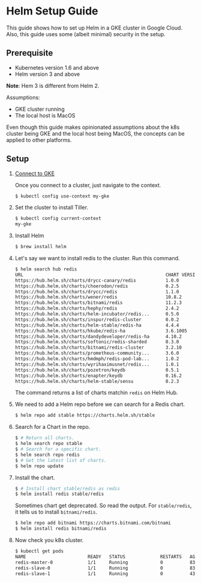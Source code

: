 # Helm Setup Guide

This guide shows how to set up Helm in a GKE cluster in Google Cloud. Also, this guide uses some (albeit minimal) security in the setup.

## Prerequisite

* Kubernetes version 1.6 and above
* Helm version 3 and above 

**Note**: Hem 3 is different from Helm 2.

Assumptions:

* GKE cluster running
* The local host is MacOS

Even though this guide makes opinionated assumptions about the k8s cluster being GKE and the local host being MacOS, the concepts can be applied to other platforms.

## Setup

1. [Connect to GKE](../kubernetes/gke.md)

   Once you connect to a cluster, just navigate to the context.
   
   ```bash
   $ kubectl config use-context my-gke
   ```

1. Set the cluster to install Tiller.

   ```bash 
   $ kubectl config current-context
   my-gke
   ```
   
1. Install Helm

   ```bash
   $ brew install helm
   ```

1. Let's say we want to install redis to the cluster. Run this command.

   ```bash
   $ helm search hub redis
   URL                                                     CHART VERSION   APP VERSION     DESCRIPTION                                       
   https://hub.helm.sh/charts/drycc-canary/redis           1.0.0                           A Redis database for use inside a Kubernetes cl...
   https://hub.helm.sh/charts/choerodon/redis              0.2.5           0.2.5           redis for Choerodon                               
   https://hub.helm.sh/charts/drycc/redis                  1.1.0                           A Redis database for use inside a Kubernetes cl...
   https://hub.helm.sh/charts/wener/redis                  10.8.2          6.0.8           Open source, advanced key-value store. It is of...
   https://hub.helm.sh/charts/bitnami/redis                11.2.3          6.0.9           Open source, advanced key-value store. It is of...
   https://hub.helm.sh/charts/hephy/redis                  2.4.2                           A Redis database for use inside a Kubernetes cl...
   https://hub.helm.sh/charts/helm-incubator/redis...      0.5.0           4.0.12-alpine   A pure in-memory redis cache, using statefulset...
   https://hub.helm.sh/charts/inspur/redis-cluster         0.0.2           5.0.6           Highly available Kubernetes implementation of R...
   https://hub.helm.sh/charts/helm-stable/redis-ha         4.4.4           5.0.6           Highly available Kubernetes implementation of R...
   https://hub.helm.sh/charts/hkube/redis-ha               3.6.1005        5.0.5           Highly available Kubernetes implementation of R...
   https://hub.helm.sh/charts/dandydeveloper/redis-ha      4.10.2          6.0.7           Highly available Kubernetes implementation of R...
   https://hub.helm.sh/charts/softonic/redis-sharded       0.3.0           6.0.6           A Helm chart for sharded redis                    
   https://hub.helm.sh/charts/bitnami/redis-cluster        3.2.10          6.0.9           Open source, advanced key-value store. It is of...
   https://hub.helm.sh/charts/prometheus-community...      3.6.0           1.11.1          Prometheus exporter for Redis metrics             
   https://hub.helm.sh/charts/hmdmph/redis-pod-lab...      1.0.2           1.0.0           Labelling redis pods as master/slave periodical...
   https://hub.helm.sh/charts/wyrihaximusnet/redis...      1.0.1           v1.0.0          Redis Database Assignment Operator                
   https://hub.helm.sh/charts/pozetron/keydb               0.5.1           v5.3.3          A Helm chart for multimaster KeyDB optionally w...
   https://hub.helm.sh/charts/enapter/keydb                0.16.2          6.0.16          A Helm chart for KeyDB multimaster setup          
   https://hub.helm.sh/charts/helm-stable/sensu            0.2.3           0.28            Sensu monitoring framework backed by the Redis ...
   ```
   
   The command returns a list of charts matchin `redis` on Helm Hub.
   
1. We need to add a Helm repo before we can search for a Redis chart.

   ```bash
   $ helm repo add stable https://charts.helm.sh/stable 
   ```

1. Search for a Chart in the repo.

   ```bash
   $ # Return all charts.
   $ helm search repo stable
   $ # Search for a specific chart.
   $ helm search repo redis
   $ # Get the latest list of charts.
   $ helm repo update
   ```
   
1. Install the chart.

   ```bash
   $ # Install chart stable/redis as redis
   $ helm install redis stable/redis
   ```
   
   Sometimes chart get deprecated. So read the output. For `stable/redis`, it tells us to install `bitnami/redis`.
   
   ```bash
   $ helm repo add bitnami https://charts.bitnami.com/bitnami
   $ helm install redis bitnami/redis
   ```
   
1. Now check you k8s cluster.

   ```bash
   $ kubectl get pods
   NAME                       READY   STATUS             RESTARTS   AGE
   redis-master-0             1/1     Running            0          83s
   redis-slave-0              1/1     Running            0          83s
   redis-slave-1              1/1     Running            0          43s
   ```
